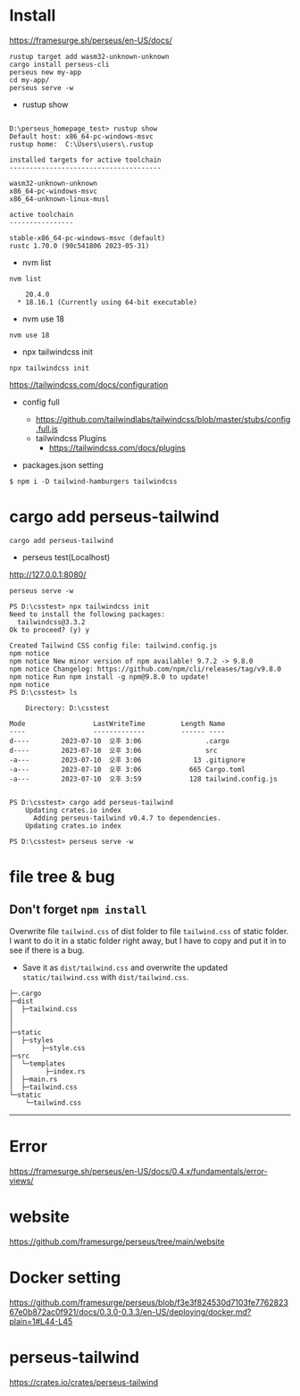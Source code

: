 # Install


https://framesurge.sh/perseus/en-US/docs/

```
rustup target add wasm32-unknown-unknown
cargo install perseus-cli
perseus new my-app
cd my-app/
perseus serve -w

```
- rustup show

```

D:\perseus_homepage_test> rustup show
Default host: x86_64-pc-windows-msvc
rustup home:  C:\Users\users\.rustup

installed targets for active toolchain
--------------------------------------

wasm32-unknown-unknown
x86_64-pc-windows-msvc
x86_64-unknown-linux-musl

active toolchain
----------------

stable-x86_64-pc-windows-msvc (default)
rustc 1.70.0 (90c541806 2023-05-31)

```

- nvm list

```
nvm list

    20.4.0
  * 18.16.1 (Currently using 64-bit executable)

```

- nvm use 18

```
nvm use 18
```


- npx tailwindcss init

```
npx tailwindcss init
```
https://tailwindcss.com/docs/configuration

- config full
  - https://github.com/tailwindlabs/tailwindcss/blob/master/stubs/config.full.js
  - tailwindcss Plugins
    - https://tailwindcss.com/docs/plugins

- packages.json setting

```
$ npm i -D tailwind-hamburgers tailwindcss
```


# cargo add perseus-tailwind

```
cargo add perseus-tailwind
```


- perseus test(Localhost)

http://127.0.0.1:8080/

```
perseus serve -w 
```

```
PS D:\csstest> npx tailwindcss init
Need to install the following packages:
  tailwindcss@3.3.2
Ok to proceed? (y) y

Created Tailwind CSS config file: tailwind.config.js
npm notice
npm notice New minor version of npm available! 9.7.2 -> 9.8.0
npm notice Changelog: https://github.com/npm/cli/releases/tag/v9.8.0
npm notice Run npm install -g npm@9.8.0 to update!
npm notice
PS D:\csstest> ls

    Directory: D:\csstest

Mode                 LastWriteTime         Length Name
----                 -------------         ------ ----
d----        2023-07-10  오후 3:06                .cargo
d----        2023-07-10  오후 3:06                src
-a---        2023-07-10  오후 3:06             13 .gitignore
-a---        2023-07-10  오후 3:06            665 Cargo.toml
-a---        2023-07-10  오후 3:59            128 tailwind.config.js


PS D:\csstest> cargo add perseus-tailwind
    Updating crates.io index
      Adding perseus-tailwind v0.4.7 to dependencies.
    Updating crates.io index

PS D:\csstest> perseus serve -w
```

# file tree & bug

## Don't forget ```npm install```

Overwrite file ```tailwind.css``` of dist folder to file ```tailwind.css``` of static folder. I want to do it in a static folder right away, but I have to copy and put it in to see if there is a bug.

- Save it as ```dist/tailwind.css``` and overwrite the updated ```static/tailwind.css``` with ```dist/tailwind.css```.

```
├─.cargo
├─dist
│  ├─tailwind.css
│
│
├─static
│  ├─styles
│       ├─style.css
├─src
│  └─templates
│        ├─index.rs
│  ├─main.rs
│  ├─tailwind.css
└─static
    └─tailwind.css
```


<hr>

# Error 

https://framesurge.sh/perseus/en-US/docs/0.4.x/fundamentals/error-views/


# website 

https://github.com/framesurge/perseus/tree/main/website


# Docker setting

https://github.com/framesurge/perseus/blob/f3e3f824530d7103fe776282367e0b872ac0f921/docs/0.3.0-0.3.3/en-US/deploying/docker.md?plain=1#L44-L45

# perseus-tailwind

https://crates.io/crates/perseus-tailwind
